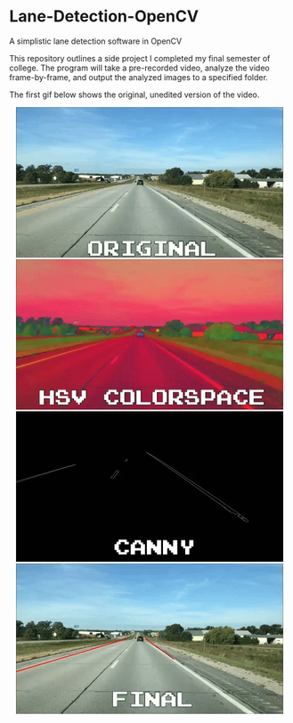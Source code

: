 # Lane-Detection-OpenCV
A simplistic lane detection software in OpenCV

This repository outlines a side project I completed my final semester of college. The program will take a pre-recorded video, analyze the video frame-by-frame, and output the analyzed images to a specified folder.

The first gif below shows the original, unedited version of the video.

<p align="center">
  <img src="original.gif"/>
  <img src="hsv.gif"/>
  <img src="canny.gif"/>
  <img src="final.gif"/>
</p>
